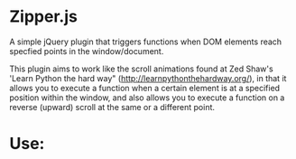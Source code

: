 # Zipper.js
A simple jQuery plugin that triggers functions when DOM elements reach specfied points in the window/document. 

This plugin aims to work like the scroll animations found at Zed Shaw's 'Learn Python the hard way" (http://learnpythonthehardway.org/), in that it allows you to execute a function when a certain element is at a specified position within the window, and also allows you to execute a function on a reverse (upward) scroll at the same or a different point. 

# Use:
